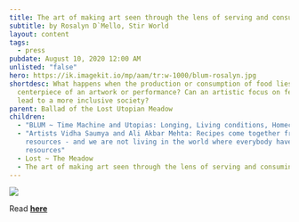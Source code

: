 ```yaml
---
title: The art of making art seen through the lens of serving and consuming food
subtitle: by Rosalyn D`Mello, Stir World
layout: content
tags:
  - press
pubdate: August 10, 2020 12:00 AM
unlisted: "false"
hero: https://ik.imagekit.io/mp/aam/tr:w-1000/blum-rosalyn.jpg
shortdesc: What happens when the production or consumption of food lies in the
  centerpiece of an artwork or performance? Can an artistic focus on feeding
  lead to a more inclusive society?
parent: Ballad of the Lost Utopian Meadow
children:
  - "BLUM ~ Time Machine and Utopias: Longing, Living conditions, Homecoming"
  - "Artists Vidha Saumya and Ali Akbar Mehta: Recipes come together from
    resources - and we are not living in the world where everybody have the same
    resources"
  - Lost ~ The Meadow
  - The art of making art seen through the lens of serving and consuming food
---
```

![](https://ik.imagekit.io/mp/aam/tr:w-1000/blum-rosalyn.jpg)

Read **[here](https://www.stirworld.com/think-opinions-the-art-of-making-art-seen-through-the-lens-of-serving-and-consuming-food)**